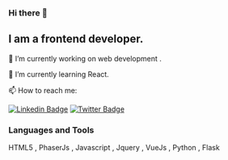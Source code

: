 ### Hi there 👋
## I am a frontend developer.

  🔭 I’m currently working on web development .

  🌱 I’m currently learning React.

  📫 How to reach me: 

[![Linkedin Badge](https://img.shields.io/badge/-Linkedin-0000FF?style=flat-square&labelColor=0000FF&logo=Medium&logoColor=white&link=link)](https://www.linkedin.com/in/cansu-demirhan-177387190/)
  [![Twitter Badge](https://img.shields.io/badge/-Twitter-1DA1F2?style=flat-square&labelColor=1DA1F2&logo=Medium&logoColor=white&link=link)](https://twitter.com/cansudmrhan)
  
  ### Languages and Tools
  HTML5 , PhaserJs , Javascript , Jquery , VueJs , Python , Flask
<!--  [![Javascript Badge](https://raw.githubusercontent.com/danielcranney/readme-generator/main/public/icons/skills/javascript-colored.svg)](https://developer.mozilla.org/en-US/docs/Web/JavaScript)
  
-->  
<!--
**cansudmrhan/cansudmrhan** is a ✨ _special_ ✨ repository because its `README.md` (this file) appears on your GitHub profile.

Here are some ideas to get you started:

- 🔭 I’m currently working on ...
- 🌱 I’m currently learning ...
- 👯 I’m looking to collaborate on ...
- 🤔 I’m looking for help with ...
- 💬 Ask me about ...
- 📫 How to reach me: ...
- 😄 Pronouns: ...
- ⚡ Fun fact: ...
-->
